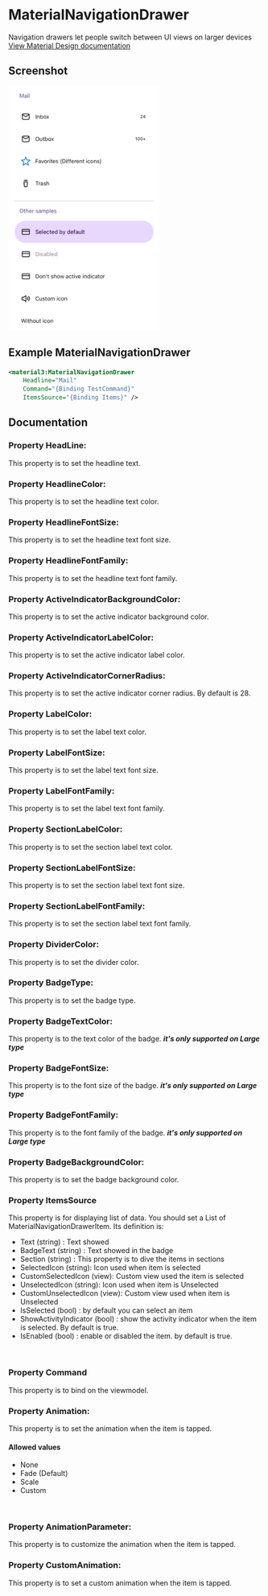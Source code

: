 # MaterialNavigationDrawer
Navigation drawers let people switch between UI views on larger devices
<br/>
[View Material Design documentation](https://m3.material.io/components/navigation-drawer/overview)

## Screenshot
<img src="https://github.com/HorusSoftwareUY/MaterialDesignControlsPlugin/blob/master/screenshots/navigation_preview.png" width="300">

## Example MaterialNavigationDrawer
```XML
<material3:MaterialNavigationDrawer
    Headline="Mail"
    Command="{Binding TestCommand}"
    ItemsSource="{Binding Items}" />
```

## Documentation

### Property HeadLine:
This property is to set the headline text.
<br/>

### Property HeadlineColor:
This property is to set the headline text color.
<br/>

### Property HeadlineFontSize:
This property is to set the headline text font size.
<br/>

### Property HeadlineFontFamily:
This property is to set the headline text font family.
<br/>

### Property ActiveIndicatorBackgroundColor:
This property is to set the active indicator background color.
<br/>

### Property ActiveIndicatorLabelColor:
This property is to set the active indicator label color.
<br/>

### Property ActiveIndicatorCornerRadius:
This property is to set the active indicator corner radius. By default is 28.
<br/>

### Property LabelColor:
This property is to set the label text color.
<br/>

### Property LabelFontSize:
This property is to set the label text font size.
<br/>

### Property LabelFontFamily:
This property is to set the label text font family.
<br/>

### Property SectionLabelColor:
This property is to set the section label text color.
<br/>

### Property SectionLabelFontSize:
This property is to set the section label text font size.
<br/>

### Property SectionLabelFontFamily:
This property is to set the section label text font family.
<br/>

### Property DividerColor:
This property is to set the divider color.
<br/>

### Property BadgeType:
This property is to set the badge type.
<br/>

### Property BadgeTextColor:
This property is to the text color of the badge. ***it's only supported on Large type***
<br/>

### Property BadgeFontSize:
This property is to the font size of the badge. ***it's only supported on Large type***
<br/>

### Property BadgeFontFamily:
This property is to the font family of the badge. ***it's only supported on Large type***
<br/>

### Property BadgeBackgroundColor:
This property is to set the badge background color.
<br/>

### Property ItemsSource
This property is for displaying list of data. You should set a List of MaterialNavigationDrawerItem.
Its definition is:
- Text (string) :  Text showed
- BadgeText (string) :  Text showed in the badge
- Section (string) :  This property is to dive the items in sections
- SelectedIcon (string): Icon used when item is selected
- CustomSelectedIcon (view): Custom view used the item is selected
- UnselectedIcon (string): Icon used when item is Unselected
- CustomUnselectedIcon (view): Custom view used when item is Unselected
- IsSelected (bool) : by default you can select an item
- ShowActivityIndicator (bool) : show the activity indicator when the item is selected. By default is true.
- IsEnabled (bool) : enable or disabled the item. by default is true.
<br/>

### Property Command
This property is to bind on the viewmodel.
<br/>

### Property Animation:
This property is to set the animation when the item is tapped.
<br/>

#### Allowed values
- None
- Fade (Default)
- Scale
- Custom
<br/>

### Property AnimationParameter:
This property is to customize the animation when the item is tapped.
<br/>

### Property CustomAnimation:
This property is to set a custom animation when the item is tapped.
<br/>